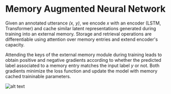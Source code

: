 # Memory Augmented Neural Network

Given an annotated utterance *(x, y)*, we encode *x* with an encoder (LSTM, Transformer) and cache similar latent representations generated during training into an external memory. Storage and retrieval operations are differentiable using attention over memory entries and extend encoder's capacity.

Attending the keys of the external memory module during training leads to obtain positive and negative gradients according to whether the predicted label associated to a memory entry matches the input label *y* or not. Both gradients minimize the loss function and update the model with memory cached traininable parameters. 

![alt text](https://github.com/omar-florez/neural-augmented-neural-network/blob/master/figures/MANN.png)

